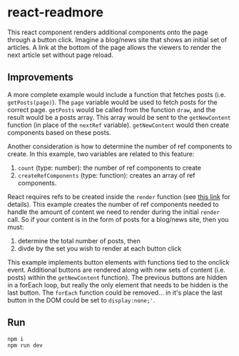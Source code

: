 # react-readmore
This react component renders additional components onto the page through a button click.
Imagine a blog/news site that shows an initial set of articles.
A link at the bottom of the page allows the viewers to render the next article set without page reload.

## Improvements
A more complete example would include a function that fetches posts (i.e. `getPosts(page)`).
The `page` variable would be used to fetch posts for the correct page.
`getPosts` would be called from the function `draw`, and the result would be a posts array.
This array would be sent to the `getNewContent` function (in place of the `nextRef` variable).
`getNewContent` would then create components based on these posts.

Another consideration is how to determine the number of ref components to create.
In this example, two variables are related to this feature:
1. `count` (type: number): the number of ref components to create
2. `createRefComponents` (type: function): creates an array of ref components.

React requires refs to be created inside the `render` function (see [this link](https://fb.me/react-refs-must-have-owner) for details).
This example creates the number of ref components needed to handle the amount of content we need to render during the initial `render` call.
So if your content is in the form of posts for a blog/news site, then you must:
1. determine the total number of posts, then
2. divde by the set you wish to render at each button click

This example implements button elements with functions tied to the onclick event.
Additional buttons are rendered along with new sets of content (i.e. posts) within the `getNewContent` function).
The previous buttons are hidden in a forEach loop, but really the only element that needs to be hidden is the last button.
The `forEach` function could be removed... in it's place the last button in the DOM could be set to `display:none;'`.

## Run
```bash
npm i
npm run dev
```
